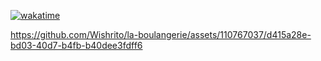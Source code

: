 [![wakatime](https://wakatime.com/badge/user/3266adf6-aecf-48b2-b829-18a12a60e49d/project/32de2288-e475-4f39-b8b7-0c8c7846df05.svg)](https://wakatime.com/badge/user/3266adf6-aecf-48b2-b829-18a12a60e49d/project/32de2288-e475-4f39-b8b7-0c8c7846df05)


https://github.com/Wishrito/la-boulangerie/assets/110767037/d415a28e-bd03-40d7-b4fb-b40dee3fdff6

